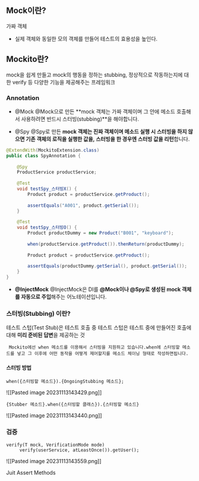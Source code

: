 ## Mock이란?
가짜 객체
- 실제 객체와 동일한 모의 객체를 만들어 테스트의 효용성을 높인다.

## Mockito란?
mock을 쉽게 만들고 mock의 행동을 정하는 stubbing, 정상적으로 작동하는지에 대한 verify 등 다양한 기능을 제공해주는 프레임워크


### Annotation
* @Mock
@Mock으로 만든 **mock 객체는 가짜 객체이며 그 안에 메소드 호출해서 사용하려면 반드시 스터빙(stubbing)**을 해야합니다.


* @Spy
@Spy로 만든 **mock 객체는 진짜 객체이며 메소드 실행 시 스터빙을 하지 않으면 기존 객체의 로직을 실행한 값을, 스터빙을 한 경우엔 스터빙 값을 리턴**합니다.

```java
@ExtendWith(MockitoExtension.class)
public class SpyAnnotation {
 
    @Spy
    ProductService productService;
 
    @Test
    void testSpy_스터빙X() {
        Product product = productService.getProduct();
 
        assertEquals("A001", product.getSerial());
    }
 
    @Test
    void testSpy_스터빙O() {
        Product productDummy = new Product("B001", "keyboard");
 
        when(productService.getProduct()).thenReturn(productDummy);
 
        Product product = productService.getProduct();
 
        assertEquals(productDummy.getSerial(), product.getSerial());
    }
}
```

* **@InjectMock**
@InjectMock은 DI를 **@Mock이나 @Spy로 생성된 mock 객체를 자동으로 주입**해주는 어노테이션입니다.



### 스터빙(Stubbing) 이란?
테스트 스텁(Test Stub)은 테스트 호출 중 테스트 스텁은 테스트 중에 만들어진 호출에 대해 **미리 준비된 답변**을 제공하는 것

	 Mockito에선 when 메소드를 이용해서 스터빙을 지원하고 있습니다.when에 스터빙할 메소드를 넣고 그 이후에 어떤 동작을 어떻게 제어할지를 메소드 체이닝 형태로 작성하면됩니다.

#### 스터빙 방법
```
when({스터빙할 메소드}).{OngoingStubbing 메소드};
```
![[Pasted image 20231113143429.png]]

```
{Stubber 메소드}.when({스터빙할 클래스}).{스터빙할 메소드}
```

![[Pasted image 20231113143440.png]]


### 검증
```
verify(T mock, VerificationMode mode)
	 verify(userService, atLeastOnce()).getUser();
```
![[Pasted image 20231113143559.png]]


Juit Assert Methods
